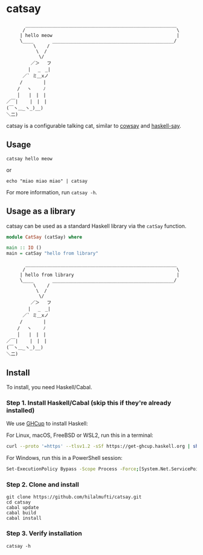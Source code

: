 # catsay 

```
       ________________________________________________________
      /                                                        \
     | hello meow                                              |
     \____       _____________________________________________/
          \    /
           \  /
            \/
         ／＞　 フ
        | 　_　_|
      ／` ミ＿xノ
     /　　　　 |
    /　 ヽ　　 ﾉ
    │　　|　|　|
／￣|　　 |　|　|
(￣ヽ＿_ヽ_)__)
＼二)
```

catsay is a configurable talking cat, similar to
[cowsay](https://github.com/piuccio/cowsay/tree/master) and
[haskell-say](https://github.com/periodic/haskell-say#readme).

## Usage
```
catsay hello meow
```
or
```
echo "miao miao miao" | catsay
```
For more information, run `catsay -h`.

## Usage as a library 
catsay can be used as a standard Haskell library via the `catSay` function.

``` haskell
module CatSay (catSay) where

main :: IO ()
main = catSay "hello from library"
```

```
       ________________________________________________________
      /                                                        \
     | hello from library                                      |
     \____       _____________________________________________/
          \    /
           \  /
            \/
         ／＞　 フ
        | 　_　_|
      ／` ミ＿xノ
     /　　　　 |
    /　 ヽ　　 ﾉ
    │　　|　|　|
／￣|　　 |　|　|
(￣ヽ＿_ヽ_)__)
＼二)
```


## Install

To install, you need Haskell/Cabal. 

### Step 1. Install Haskell/Cabal (skip this if they're already installed)

We use [GHCup](https://www.haskell.org/ghcup/) to install Haskell:

For Linux, macOS, FreeBSD or WSL2, run this in a terminal:
```bash
curl --proto '=https' --tlsv1.2 -sSf https://get-ghcup.haskell.org | sh
```

For Windows, run this in a PowerShell session:
``` bash
Set-ExecutionPolicy Bypass -Scope Process -Force;[System.Net.ServicePointManager]::SecurityProtocol = [System.Net.ServicePointManager]::SecurityProtocol -bor 3072; try { & ([ScriptBlock]::Create((Invoke-WebRequest https://www.haskell.org/ghcup/sh/bootstrap-haskell.ps1 -UseBasicParsing))) -Interactive -DisableCurl } catch { Write-Error $_ }
```

### Step 2. Clone and install
```
git clone https://github.com/hilalmufti/catsay.git
cd catsay
cabal update
cabal build
cabal install
```

### Step 3. Verify installation
```
catsay -h
```
